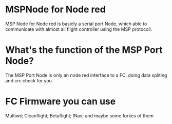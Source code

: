 # MSPNode for Node red
MSP Node for Node red is basicly a serial port Node, which able to communicate with almost all flight controller using the MSP protocoll.

# What's the function of the MSP Port Node?
The MSP Port Node is only an node red interface to a FC, doing data spliting and crc check for you.

# FC Firmware you can use
Multiwii; 
Cleanflight;
Betaflight;
INav;
and maybe some forkes of them



